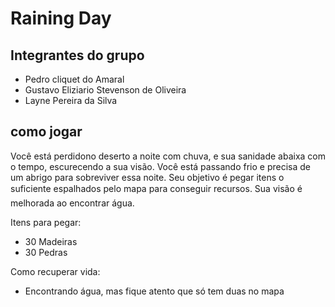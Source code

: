 # Raining Day
## Integrantes do grupo
- Pedro cliquet do Amaral
- Gustavo Eliziario Stevenson de Oliveira
- Layne Pereira da Silva

## como jogar
Você está perdidono deserto a noite com chuva, e sua sanidade abaixa com o tempo, escurecendo a sua visão. Você está passando frio e precisa de um abrigo para sobreviver essa noite. Seu objetivo é pegar itens o suficiente espalhados pelo mapa para conseguir recursos. Sua visão é melhorada ao encontrar água.

Itens para pegar:
- 30 Madeiras
- 30 Pedras

Como recuperar vida:
- Encontrando água, mas fique atento que só tem duas no mapa